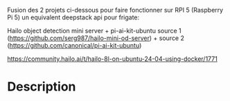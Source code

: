 Fusion des 2 projets ci-dessous pour faire fonctionner sur RPI 5 (Raspberry Pi 5) un equivalent deepstack api pour frigate:



Hailo object detection mini server + pi-ai-kit-ubuntu
source 1 (https://github.com/serg987/hailo-mini-od-server) + source 2 (https://github.com/canonical/pi-ai-kit-ubuntu)

https://community.hailo.ai/t/hailo-8l-on-ubuntu-24-04-using-docker/1771


# Description

